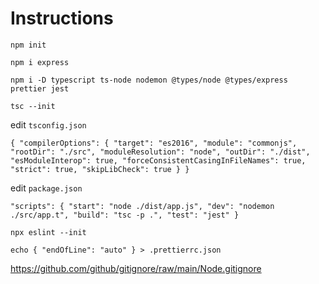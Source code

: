 # Instructions

`npm init`

`npm i express`

`npm i -D typescript ts-node nodemon @types/node @types/express prettier jest`

`tsc --init`

edit `tsconfig.json`

  `{
  "compilerOptions": {
    "target": "es2016",
    "module": "commonjs",
    "rootDir": "./src",
    "moduleResolution": "node",
    "outDir": "./dist",
    "esModuleInterop": true,
    "forceConsistentCasingInFileNames": true,
    "strict": true,
    "skipLibCheck": true
  }
}`
  


edit `package.json`

  `"scripts": {
    "start": "node ./dist/app.js",
    "dev": "nodemon ./src/app.t",
    "build": "tsc -p .",
    "test": "jest"
  }`
  

`npx eslint --init`

`echo { "endOfLine": "auto" } > .prettierrc.json`

https://github.com/github/gitignore/raw/main/Node.gitignore
